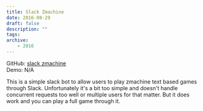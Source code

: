 ```yaml
---
title: Slack Zmachine
date: 2016-08-29
draft: false
description: ""
tags:
archive:
    - 2016
---
```


GitHub: [slack zmachine](https://github.com/jwoos/slack_zmachine)  
Demo: N/A

<!-- more -->

This is a simple slack bot to allow users to play zmachine text based games through Slack. Unfortunately it's a bit too simple and doesn't handle concurrent requests too well or multiple users for that matter. But it does work and you can play a full game through it.
